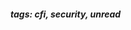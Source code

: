 <!-- Please prefix the notes with the date as in [22/12/2020] -->

##### tags: cfi, security, unread